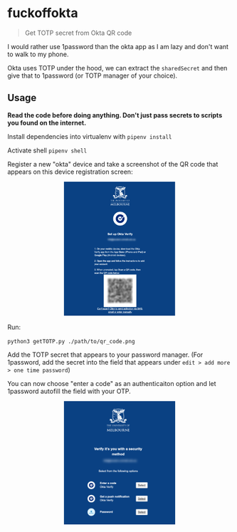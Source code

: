 # fuckoffokta

> Get TOTP secret from Okta QR code

I would rather use 1password than the okta app as I am lazy and don't want to walk to my phone.

Okta uses TOTP under the hood, we can extract the `sharedSecret` and then give that to 1password (or TOTP manager of your choice).

## Usage

**Read the code before doing anything. Don't just pass secrets to scripts you found on the internet.**

Install dependencies into virtualenv with `pipenv install`

Activate shell `pipenv shell`

Register a new "okta" device and take a screenshot of the QR code that appears on this device registration screen:

<center>
  <img src="./assets/registration.png" width="250" />
</center>

Run:

`python3 getTOTP.py ./path/to/qr_code.png`


Add the TOTP secret that appears to your password manager.
(For 1password, add the secret into the field that appears under `edit > add more > one time password`)

You can now choose "enter a code" as an authenticaiton option and let 1password autofill the field with your OTP.

<center>
  <img src="./assets/auth.png" width="250" />
</center>
